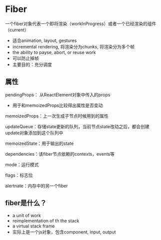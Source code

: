 # Fiber

一个fiber对象代表一个即将渲染（workInProgress）或者一个已经渲染的组件（current）



- 适合animation, layout, gestures
- incremental rendering, 将渲染分为chunks, 将渲染分为多个帧
- the ability to payse, abort, or reuse work
- 可以防止掉帧
- 主要目的：充分调度



## 属性

pendingProps： 从ReactElement对象中传入的props

- 用于和memoizedProps比较得出属性是否变动

memoizedProps：上一次生成子节点时候用到的属性

updateQueue：存储state更新的队列，当前节点state改动之后，都会创建update对象添加到这个队列中

memoizedState：用于输出的state

dependencies：该fiber节点依赖的contexts，events等

mode：运行模式

flags：标志位

alertnate：内存中的另一个fiber



## fiber是什么？

- a unit of work
- reimplementation of th the stack
- a virtual stack frame
- 实际上是一个js对象，包含component, input, output